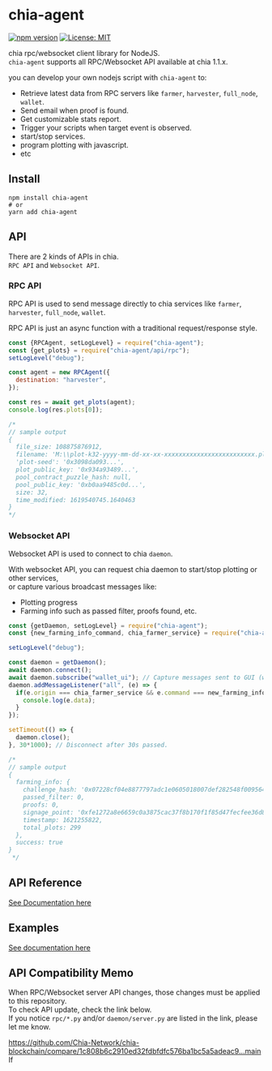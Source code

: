 # chia-agent
[![npm version](https://badge.fury.io/js/chia-agent.svg)](https://badge.fury.io/js/chia-agent) [![License: MIT](https://img.shields.io/badge/License-MIT-yellow.svg)](https://opensource.org/licenses/MIT)

chia rpc/websocket client library for NodeJS.  
`chia-agent` supports all RPC/Websocket API available at chia 1.1.x.  

you can develop your own nodejs script with `chia-agent` to:
- Retrieve latest data from RPC servers like `farmer`, `harvester`, `full_node`, `wallet`.
- Send email when proof is found.
- Get customizable stats report.
- Trigger your scripts when target event is observed.
- start/stop services.
- program plotting with javascript.
- etc

## Install
```
npm install chia-agent
# or
yarn add chia-agent
```

## API
There are 2 kinds of APIs in chia.  
`RPC API` and `Websocket API`.

### RPC API
RPC API is used to send message directly to chia services like `farmer`, `harvester`, `full_node`, `wallet`.

RPC API is just an async function with a traditional request/response style.

```js
const {RPCAgent, setLogLevel} = require("chia-agent");
const {get_plots} = require("chia-agent/api/rpc");
setLogLevel("debug");

const agent = new RPCAgent({
  destination: "harvester",
});

const res = await get_plots(agent);
console.log(res.plots[0]);

/*
// sample output
{
  file_size: 108875876912,
  filename: 'M:\\plot-k32-yyyy-mm-dd-xx-xx-xxxxxxxxxxxxxxxxxxxxxxxxx.plot',
  'plot-seed': '0x3098da093...',
  plot_public_key: '0x934a93489...',
  pool_contract_puzzle_hash: null,
  pool_public_key: '0xb0aa9485c0d...',
  size: 32,
  time_modified: 1619540745.1640463
}
*/
```

### Websocket API
Websocket API is used to connect to chia `daemon`.

With websocket API, you can request chia daemon to start/stop plotting or other services,  
or capture various broadcast messages like:
- Plotting progress
- Farming info such as passed filter, proofs found, etc.

```js
const {getDaemon, setLogLevel} = require("chia-agent");
const {new_farming_info_command, chia_farmer_service} = require("chia-agent/api/ws/farmer");

setLogLevel("debug");

const daemon = getDaemon();
await daemon.connect();
await daemon.subscribe("wallet_ui"); // Capture messages sent to GUI (wallet_ui).
daemon.addMessageListener("all", (e) => {
  if(e.origin === chia_farmer_service && e.command === new_farming_info_command){
    console.log(e.data);
  }
});

setTimeout(() => {
  daemon.close();
}, 30*1000); // Disconnect after 30s passed.

/*
// sample output
{
  farming_info: {
    challenge_hash: '0x07228cf04e8877797adc1e0605018007def282548f009564b00286886e23e88b',
    passed_filter: 0,
    proofs: 0,
    signage_point: '0xfe1272a8e6659c0a3875cac37f8b170f1f85d47fecfee36d825dfae0b2a73a31',
    timestamp: 1621255822,
    total_plots: 299
  },
  success: true
}
 */
```

## API Reference
[See Documentation here](https://github.com/Chia-Mine/chia-agent/blob/main/api)

## Examples
[See documentation here](https://github.com/Chia-Mine/chia-agent/blob/main/example)

## API Compatibility Memo
When RPC/Websocket server API changes, those changes must be applied to this repository.  
To check API update, check the link below.  
If you notice `rpc/*.py` and/or `daemon/server.py` are listed in the link, please let me know.  

https://github.com/Chia-Network/chia-blockchain/compare/1c808b6c2910ed32fdbfdfc576ba1bc5a5adeac9...main  
If 
